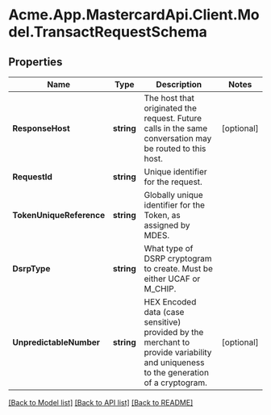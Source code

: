 # Acme.App.MastercardApi.Client.Model.TransactRequestSchema

## Properties

Name | Type | Description | Notes
------------ | ------------- | ------------- | -------------
**ResponseHost** | **string** | The host that originated the request. Future calls in the same conversation may be routed to this host.  | [optional] 
**RequestId** | **string** | Unique identifier for the request.  | 
**TokenUniqueReference** | **string** | Globally unique identifier for the Token, as assigned by MDES.  | 
**DsrpType** | **string** | What type of DSRP cryptogram to create. Must be either UCAF or M_CHIP.  | 
**UnpredictableNumber** | **string** | HEX Encoded data (case sensitive) provided by the merchant to provide variability and uniqueness to the generation of a cryptogram.  | [optional] 

[[Back to Model list]](../README.md#documentation-for-models) [[Back to API list]](../README.md#documentation-for-api-endpoints) [[Back to README]](../README.md)

